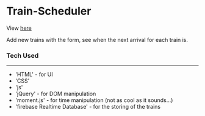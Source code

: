 # Train-Scheduler

View [here](https://defiledspec.github.io/Train-Scheduler)

Add new trains with the form, see when the next arrival for each train is.


### Tech Used
----
- 'HTML' - for UI
- 'CSS'
- 'js'
- 'jQuery' - for DOM manipulation
- 'moment.js' - for time manipulation (not as cool as it sounds...)
- 'firebase Realtime Database' - for the storing of the trains
